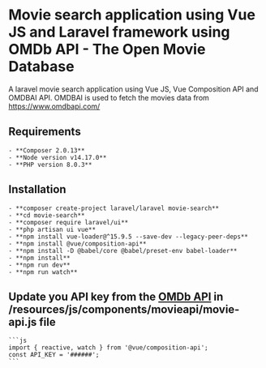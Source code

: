 
# Movie search application using Vue JS and Laravel framework using OMDb API - The Open Movie Database
 
 A laravel movie search application using Vue JS, Vue Composition API
 and OMDBAI API.
 OMDBAI is used to fetch the movies data from https://www.omdbapi.com/

## Requirements

	- **Composer 2.0.13**
	- **Node version v14.17.0**
	- **PHP version 8.0.3** 
 
## Installation
	- **composer create-project laravel/laravel movie-search**
	- **cd movie-search**
	- **composer require laravel/ui**
	- **php artisan ui vue**
	- **npm install vue-loader@^15.9.5 --save-dev --legacy-peer-deps**
	- **npm install @vue/composition-api**
    - **npm install -D @babel/core @babel/preset-env babel-loader**
	- **npm install**
	- **npm run dev**
	- **npm run watch**

## Update you API key from the [OMDb API](https://www.omdbapi.com/) in /resources/js/components/movieapi/movie-api.js file

	```js
    import { reactive, watch } from '@vue/composition-api';
	const API_KEY = '######';
    ```
